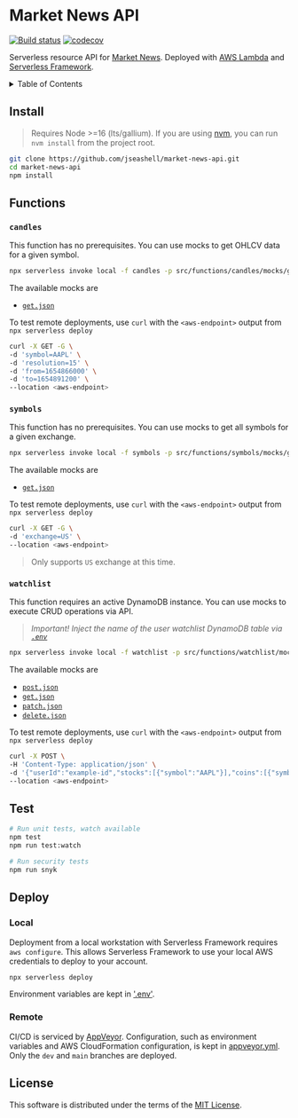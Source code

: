 # Market News API

[![Build status](https://ci.appveyor.com/api/projects/status/k6ywbw2rwdfqp9q4?svg=true)](https://ci.appveyor.com/project/jseashell/market-news-api)
[![codecov](https://codecov.io/gh/jseashell/market-news-api/branch/dev/graph/badge.svg?token=UKLKODOO55)](https://codecov.io/gh/jseashell/market-news-api)

Serverless resource API for [Market News](https://github.com/jseashell/market-news-client). Deployed with [AWS Lambda](https://aws.amazon.com/lambda/) and [Serverless Framework](https://serverless.com).

<details>
<summary>Table of Contents</summary>

- [Install](#install)
- [Functions](#functions)
- [Test](#test)
- [Environment](#environment)
- [Deploy](#deploy)
- [License](#license)

</details>

## Install

> Requires Node >=16 (lts/gallium). If you are using [nvm](https://github.com/nvm-sh/nvm), you can run `nvm install` from the project root.

```sh
git clone https://github.com/jseashell/market-news-api.git
cd market-news-api
npm install
```

## Functions

### `candles`

This function has no prerequisites. You can use mocks to get OHLCV data for a given symbol.

```sh
npx serverless invoke local -f candles -p src/functions/candles/mocks/get.json
```

The available mocks are

- [`get.json`](./src/functions/watchlist/mocks/get.json)

To test remote deployments, use `curl` with the `<aws-endpoint>` output from `npx serverless deploy`

```sh
curl -X GET -G \
-d 'symbol=AAPL' \
-d 'resolution=15' \
-d 'from=1654866000' \
-d 'to=1654891200' \
--location <aws-endpoint>
```

### `symbols`

This function has no prerequisites. You can use mocks to get all symbols for a given exchange.

```sh
npx serverless invoke local -f symbols -p src/functions/symbols/mocks/get.json
```

The available mocks are

- [`get.json`](./src/functions/symbols/mocks/get.json)

To test remote deployments, use `curl` with the `<aws-endpoint>` output from `npx serverless deploy`

```sh
curl -X GET -G \
-d 'exchange=US' \
--location <aws-endpoint>
```

> Only supports `US` exchange at this time.
### `watchlist`

This function requires an active DynamoDB instance. You can use mocks to execute CRUD operations via API.

> _Important! Inject the name of the user watchlist DynamoDB table via [`.env`](./.env.example)_

```sh
npx serverless invoke local -f watchlist -p src/functions/watchlist/mocks/post.json
```

The available mocks are

- [`post.json`](./src/functions/watchlist/mocks/post.json)
- [`get.json`](./src/functions/watchlist/mocks/get.json)
- [`patch.json`](./src/functions/watchlist/mocks/patch.json)
- [`delete.json`](./src/functions/watchlist/mocks/delete.json)

To test remote deployments, use `curl` with the `<aws-endpoint>` output from `npx serverless deploy`

```sh
curl -X POST \
-H 'Content-Type: application/json' \
-d '{"userId":"example-id","stocks":[{"symbol":"AAPL"}],"coins":[{"symbol":"BINANCE:BTCUSDT"}]}'
--location <aws-endpoint>
```

## Test

```sh
# Run unit tests, watch available
npm test
npm run test:watch

# Run security tests
npm run snyk
```

## Deploy

### Local

Deployment from a local workstation with Serverless Framework requires `aws configure`. This allows Serverless Framework to use your local AWS credentials to deploy to your account.

```sh
npx serverless deploy
```

Environment variables are kept in ['.env'](./env.example).

### Remote

CI/CD is serviced by [AppVeyor](https://appveyor.com/). Configuration, such as environment variables and AWS CloudFormation configuration, is kept in [appveyor.yml](./appveyor.yml). Only the `dev` and `main` branches are deployed.

## License

This software is distributed under the terms of the [MIT License](./LICENSE).
